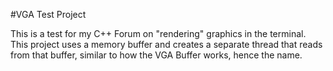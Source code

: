 #VGA Test Project

This is a test for my C++ Forum on "rendering" graphics in the terminal. This project uses a memory buffer and creates a separate thread that reads from that buffer, similar to how the VGA Buffer works, hence the name.
